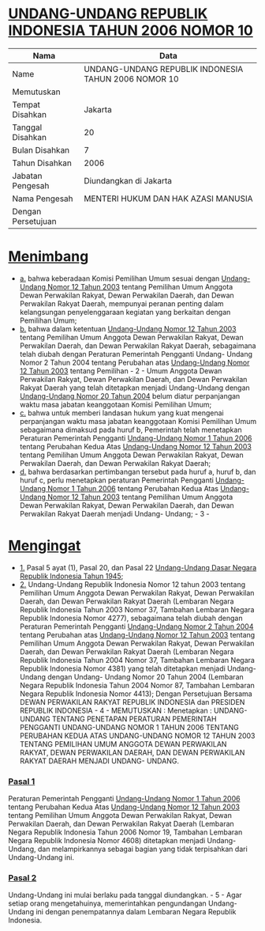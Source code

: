 # [UNDANG-UNDANG REPUBLIK INDONESIA TAHUN 2006 NOMOR 10](http://example.org/legal/document/uu/2006/10)

| Nama | Data |
| ------ | ----- |
|Name|UNDANG-UNDANG REPUBLIK INDONESIA TAHUN 2006 NOMOR 10|
|Memutuskan||
|Tempat Disahkan|Jakarta|
|Tanggal Disahkan|20|
|Bulan Disahkan|7|
|Tahun Disahkan|2006|
|Jabatan Pengesah|Diundangkan di Jakarta|
|Nama Pengesah|MENTERI HUKUM DAN HAK AZASI MANUSIA|
|Dengan Persetujuan||
# [Menimbang](http://example.org/legal/document/uu/2006/10/menimbang)

* [a.](http://example.org/legal/document/uu/2006/10/menimbang/point/a) bahwa keberadaan Komisi Pemilihan Umum sesuai dengan [Undang-Undang Nomor 12 Tahun 2003](http://example.org/legal/document/uu/2003/12) tentang Pemilihan Umum Anggota Dewan Perwakilan Rakyat, Dewan Perwakilan Daerah, dan Dewan Perwakilan Rakyat Daerah, mempunyai peranan penting dalam kelangsungan penyelenggaraan kegiatan yang berkaitan dengan Pemilihan Umum;
* [b.](http://example.org/legal/document/uu/2006/10/menimbang/point/b) bahwa dalam ketentuan [Undang-Undang Nomor 12 Tahun 2003](http://example.org/legal/document/uu/2003/12) tentang Pemilihan Umum Anggota Dewan Perwakilan Rakyat, Dewan Perwakilan Daerah, dan Dewan Perwakilan Rakyat Daerah, sebagaimana telah diubah dengan Peraturan Pemerintah Pengganti Undang- Undang Nomor 2 Tahun 2004 tentang Perubahan atas [Undang-Undang Nomor 12 Tahun 2003](http://example.org/legal/document/uu/2003/12) tentang Pemilihan - 2 - Umum Anggota Dewan Perwakilan Rakyat, Dewan Perwakilan Daerah, dan Dewan Perwakilan Rakyat Daerah yang telah ditetapkan menjadi Undang-Undang dengan [Undang-Undang Nomor 20 Tahun 2004](http://example.org/legal/document/uu/2004/20) belum diatur perpanjangan waktu masa jabatan keanggotaan Komisi Pemilihan Umum;
* [c.](http://example.org/legal/document/uu/2006/10/menimbang/point/c) bahwa untuk memberi landasan hukum yang kuat mengenai perpanjangan waktu masa jabatan keanggotaan Komisi Pemilihan Umum sebagaimana dimaksud pada huruf b, Pemerintah telah menetapkan Peraturan Pemerintah Pengganti [Undang-Undang Nomor 1 Tahun 2006](http://example.org/legal/document/uu/2006/1) tentang Perubahan Kedua Atas [Undang-Undang Nomor 12 Tahun 2003](http://example.org/legal/document/uu/2003/12) tentang Pemilihan Umum Anggota Dewan Perwakilan Rakyat, Dewan Perwakilan Daerah, dan Dewan Perwakilan Rakyat Daerah;
* [d.](http://example.org/legal/document/uu/2006/10/menimbang/point/d) bahwa berdasarkan pertimbangan tersebut pada huruf a, huruf b, dan huruf c, perlu menetapkan peraturan Pemerintah Pengganti [Undang-Undang Nomor 1 Tahun 2006](http://example.org/legal/document/uu/2006/1) tentang Perubahan Kedua Atas [Undang-Undang Nomor 12 Tahun 2003](http://example.org/legal/document/uu/2003/12) tentang Pemilihan Umum Anggota Dewan Perwakilan Rakyat, Dewan Perwakilan Daerah, dan Dewan Perwakilan Rakyat Daerah menjadi Undang- Undang; - 3 -
# [Mengingat](http://example.org/legal/document/uu/2006/10/mengingat)

* [1.](http://example.org/legal/document/uu/2006/10/mengingat/point/0001) Pasal 5 ayat (1), Pasal 20, dan Pasal 22 [Undang-Undang Dasar Negara Republik Indonesia Tahun 1945](http://example.org/legal/document/uu);
* [2.](http://example.org/legal/document/uu/2006/10/mengingat/point/0002) Undang-Undang Republik Indonesia Nomor 12 tahun 2003 tentang Pemilihan Umum Anggota Dewan Perwakilan Rakyat, Dewan Perwakilan Daerah, dan Dewan Perwakilan Rakyat Daerah (Lembaran Negara Republik Indonesia Tahun 2003 Nomor 37, Tambahan Lembaran Negara Republik Indonesia Nomor 4277), sebagaimana telah diubah dengan Peraturan Pemerintah Pengganti [Undang-Undang Nomor 2 Tahun 2004](http://example.org/legal/document/uu/2004/2) tentang Perubahan atas [Undang-Undang Nomor 12 Tahun 2003](http://example.org/legal/document/uu/2003/12) tentang Pemilihan Umum Anggota Dewan Perwakilan Rakyat, Dewan Perwakilan Daerah, dan Dewan Perwakilan Rakyat Daerah (Lembaran Negara Republik Indonesia Tahun 2004 Nomor 37, Tambahan Lembaran Negara Republik Indonesia Nomor 4381) yang telah ditetapkan menjadi Undang-Undang dengan Undang- Undang Nomor 20 Tahun 2004 (Lembaran Negara Republik Indonesia Tahun 2004 Nomor 87, Tambahan Lembaran Negara Republik Indonesia Nomor 4413); Dengan Persetujuan Bersama DEWAN PERWAKILAN RAKYAT REPUBLIK INDONESIA dan PRESIDEN REPUBLIK INDONESIA - 4 - MEMUTUSKAN : Menetapkan : UNDANG-UNDANG TENTANG PENETAPAN PERATURAN PEMERINTAH PENGGANTI UNDANG-UNDANG NOMOR 1 TAHUN 2006 TENTANG PERUBAHAN KEDUA ATAS UNDANG-UNDANG NOMOR 12 TAHUN 2003 TENTANG PEMILIHAN UMUM ANGGOTA DEWAN PERWAKILAN RAKYAT, DEWAN PERWAKILAN DAERAH, DAN DEWAN PERWAKILAN RAKYAT DAERAH MENJADI UNDANG- UNDANG.

### [Pasal 1](http://example.org/legal/document/uu/2006/10/pasal/0001)
Peraturan Pemerintah Pengganti [Undang-Undang Nomor 1 Tahun 2006](http://example.org/legal/document/uu/2006/1) tentang Perubahan Kedua Atas [Undang-Undang Nomor 12 Tahun 2003](http://example.org/legal/document/uu/2003/12) tentang Pemilihan Umum Anggota Dewan Perwakilan Rakyat, Dewan Perwakilan Daerah, dan Dewan Perwakilan Rakyat Daerah (Lembaran Negara Republik Indonesia Tahun 2006 Nomor 19, Tambahan Lembaran Negara Republik Indonesia Nomor 4608) ditetapkan menjadi Undang-Undang, dan melampirkannya sebagai bagian yang tidak terpisahkan dari Undang-Undang ini.


### [Pasal 2](http://example.org/legal/document/uu/2006/10/pasal/0002)
Undang-Undang ini mulai berlaku pada tanggal diundangkan. - 5 - Agar setiap orang mengetahuinya, memerintahkan pengundangan Undang-Undang ini dengan penempatannya dalam Lembaran Negara Republik Indonesia.
